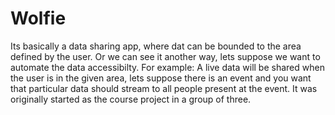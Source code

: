 # Wolfie
Its basically a data sharing app, where dat can be bounded to the area defined by the user. Or we can see it another way, lets suppose
we want to automate the data accessibilty. For example: A live data will be shared when the user is in the given area, lets suppose there
is an event and you want that particular data should stream to all people present at the event.
  It was originally started as the course project in a group of three.
